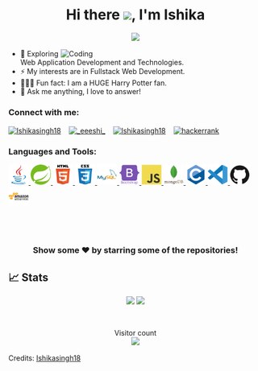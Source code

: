 <h1 align="center">Hi there  <img src="https://media.giphy.com/media/hvRJCLFzcasrR4ia7z/giphy.gif" width="35px">, I'm Ishika </h1>

<p align="center">
  <a align="center" href="https://github.com/DenverCoder1/readme-typing-svg"><img src="https://readme-typing-svg.herokuapp.com?&font=IBM+Plex+Sans&color=F72EE2&size=25&lines=Welcome+to+my+GitHub+Profile!;I'm+a+passionate+programmer+!;Web+development+Enthusiast!;Always+learning+new+things!;" /></a>
</p>

<img align="right" alt="Coding" width="400" src="https://cdn.dribbble.com/users/2646423/screenshots/5507196/computer.gif">

- 🧠 Exploring Web Application Development and Technologies.
- ⚡ My interests are in Fullstack Web Development.
- 🧙🏻‍♂️ Fun fact: I am a HUGE Harry Potter fan.
- 💬 Ask me anything, I love to answer!

<h3 align="left">Connect with me:</h3>
<p align="left">

  <a href="https://www.linkedin.com/in/ishikasingh18/" target="blank"><img align="center" src="https://cdn.jsdelivr.net/npm/simple-icons@3.0.1/icons/linkedin.svg" alt="Ishikasingh18" height="30" width="40"  /></a> &nbsp;&nbsp;
<a href="https://www.instagram.com/_eeeshi_/" target="blank"><img align="center" src="https://cdn.jsdelivr.net/npm/simple-icons@3.0.1/icons/instagram.svg" alt="_eeeshi_" height="30" width="40" /></a> &nbsp;&nbsp;
<a href="https://twitter.com/IshikaS06910123" target="blank"><img align="center" src="https://cdn.jsdelivr.net/npm/simple-icons@3.0.1/icons/twitter.svg" alt="Ishikasingh18" height="30" width="40" /></a> &nbsp;&nbsp;
 <a href="https://www.hackerrank.com/ishika18296" target="blank"><img align="center" src="https://cdn.jsdelivr.net/npm/simple-icons@3.0.1/icons/hackerrank.svg" alt="hackerrank" height="30" width="40" /></a> 
</p>
 
 
<h3 align="left">Languages and Tools:</h3>
<p align="left"> 
 <a href="https://www.java.com" target="_blank" rel="noreferrer"> <img src="https://raw.githubusercontent.com/devicons/devicon/master/icons/java/java-original.svg" alt="java" width="40" height="40"/> </a> <a href="https://spring.io/" target="_blank" rel="noreferrer"> <img src="https://raw.githubusercontent.com/devicons/devicon/master/icons/spring/spring-original.svg" alt="spring" width="40" height="40"/> </a> <a href="https://www.w3.org/html/" target="_blank" rel="noreferrer"> <img src="https://raw.githubusercontent.com/devicons/devicon/master/icons/html5/html5-original-wordmark.svg" alt="html5" width="40" height="40"/> </a>
 <a href="https://www.w3schools.com/css/" target="_blank" rel="noreferrer"> <img src="https://raw.githubusercontent.com/devicons/devicon/master/icons/css3/css3-original-wordmark.svg" alt="css3" width="40" height="40"/> </a>  <a href="https://www.mysql.com/" target="_blank" rel="noreferrer"> <img src="https://raw.githubusercontent.com/devicons/devicon/master/icons/mysql/mysql-original-wordmark.svg" alt="mysql" width="40" height="40"/> </a><a href="https://getbootstrap.com" target="_blank" rel="noreferrer"> <img src="https://raw.githubusercontent.com/devicons/devicon/master/icons/bootstrap/bootstrap-plain-wordmark.svg" alt="bootstrap" width="40" height="40"/> </a>
 <a href="https://developer.mozilla.org/en-US/docs/Web/JavaScript" target="_blank" rel="noreferrer"> <img src="https://raw.githubusercontent.com/devicons/devicon/master/icons/javascript/javascript-original.svg" alt="javascript" width="40" height="40"/> </a>
<a href="https://www.mongodb.com/" target="_blank" rel="noreferrer"> <img src="https://raw.githubusercontent.com/devicons/devicon/master/icons/mongodb/mongodb-original-wordmark.svg" alt="mongodb" width="40" height="40"/> </a>  
 <a href="https://www.cprogramming.com/" target="_blank" rel="noreferrer"> <img src="https://raw.githubusercontent.com/devicons/devicon/master/icons/c/c-original.svg" alt="c" width="40" height="40"/> </a>
 <a href="https://code.visualstudio.com/" target="_blank" rel="noreferrer"><img src="https://raw.githubusercontent.com/devicons/devicon/master/icons/vscode/vscode-original.svg" alt="vscode" width="40" height="40"/> </a>
 <a href="https://github.com/" target="_blank" rel="noreferrer"><img src="https://raw.githubusercontent.com/devicons/devicon/master/icons/github/github-original.svg" alt="github" width="40" height="40"/> </a><a href="https://aws.amazon.com" target="_blank" rel="noreferrer"><img src="https://raw.githubusercontent.com/devicons/devicon/master/icons/amazonwebservices/amazonwebservices-original-wordmark.svg" alt="aws" width="40" height="40"/> </a>
 
 
 <br>
 <br>
<br>
<br>
 
 <h3 align="center"> Show some  ❤️  by starring some of the repositories! </h3>

## 📈 Stats

<p align="center">

  <img width="48%" src="https://github-readme-stats.vercel.app/api?username=Ishikasingh18&show_icons=true&theme=tokyonight" />
  <img width="48%" src="https://github-readme-streak-stats.herokuapp.com/?user=Ishikasingh18&theme=tokyonight" />
</p>

<br>
<p align="center"> 
  Visitor count<br>
  <img src="https://profile-counter.glitch.me/Ishikasingh18/count.svg" />
</p>

Credits: [Ishikasingh18](https://github.com/Ishikasingh18)
